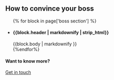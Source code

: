 <section class="boss faqs" style="padding: 100px 0">
  <div class="wave">
  </div>
  <div class="container box-bg">
    <h2 class="alt-header">How to convince your boss</h2>
    <ul class="collapsible">
      {% for block in page['boss section'] %}
      <div class="row"><li {% if forloop.first %} class="open" {% endif %}>
        <div class="col-xs-9 col-xs-offset-2 col-sm-10 col-sm-offset-1">
          <h4>{{block.header | markdownify | strip_html}}</h4>
        </div>
        <div class="col-xs-9 col-xs-offset-2 col-sm-10 col-sm-offset-1">
          <div class="answer">{{block.body | markdownify }}</div>
        </div>
      </li></div>
      {%endfor%}
    </ul>
    <h4 class="alt-header">Want to know more?</h4>
    <a href="mailto:{{site['Contact email']}}" class="btn btn-green"><span>Get in touch</span></a>
  </div>
</section>
